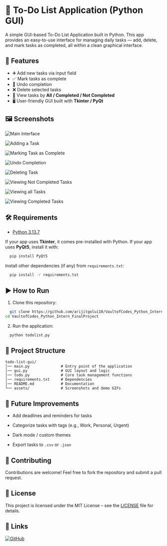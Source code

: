 
# 📝 To-Do List Application (Python GUI)

A simple GUI-based To-Do List Application built in Python. This app provides an easy-to-use interface for managing daily tasks — add, delete, and mark tasks as completed, all within a clean graphical interface.


## 🚀 Features

- ➕ Add new tasks via input field
- ✅ Mark tasks as complete
- 🔄 Undo completion
- ❌ Delete selected tasks
- 📂 View tasks by **All / Completed / Not Completed**
- 🖥️ User-friendly GUI built with **Tkinter / PyQt**


## 🖼️ Screenshots

![Main Interface](https://i.postimg.cc/Y28C6qfn/Picture1.png)

![Adding a Task](https://i.postimg.cc/ncPVWRWq/Picture3.png)

![Marking Task as Complete](https://i.postimg.cc/DyZyBkx2/Picture2.png)

![Undo Completion](https://i.postimg.cc/nh9VfK8g/Picture4.png)

![Deleting Task](https://i.postimg.cc/FKtrrfNR/Picture5.png)

![Viewing Not Completed Tasks](https://i.postimg.cc/LszHnH8V/Picture6.png)

![Viewing all Tasks](https://i.postimg.cc/zB8qh9LY/Picture7.png)

![Viewing Completed Tasks](https://i.postimg.cc/hjsc1pxz/Picture8.png)




## 🛠️ Requirements

- [Python 3.13.7](https://www.python.org/downloads/)

If your app uses **Tkinter**, it comes pre-installed with Python.
If your app uses **PyQt5**, install it with:

```bash
  pip install PyQt5
```
Install other dependencies (if any) from `requirements.txt`:

```bash
  pip install -r requirements.txt
```
    
## ▶️ How to Run

1. Clone this repository:

```bash
  git clone https://github.com/arijitgolui10/VaultofCodes_Python_Intern_FinalProject.git
cd VaultofCodes_Python_Intern_FinalProject
```

2. Run the application:

```bash
  python todolist.py
```


## 📂 Project Structure

```
todo-list-gui/
│── main.py              # Entry point of the application
│── gui.py               # GUI layout and logic
│── todo.py              # Core task management functions
│── requirements.txt     # Dependencies
│── README.md            # Documentation
└── assets/              # Screenshots and demo GIFs
```

## 🎯 Future Improvements

- Add deadlines and reminders for tasks

- Categorize tasks with tags (e.g., Work, Personal, Urgent)

- Dark mode / custom themes

- Export tasks to `.csv` or `.json`
## 🤝 Contributing

Contributions are welcome!
Feel free to fork the repository and submit a pull request.


## 📜 License

This project is licensed under the MIT License – see the [LICENSE](https://github.com/arijitgolui10/VaultofCodes_Python_Intern_FinalProject/blob/main/LICENSE)
 file for details.

## 🔗 Links
[![GitHub](https://img.icons8.com/ios-glyphs/30/000000/github.png)](https://github.com/arijitgolui10/VaultofCodes_Python_Intern_FinalProject.git)

